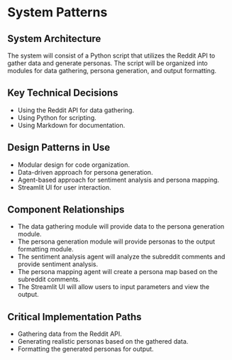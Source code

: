 # System Patterns

## System Architecture
The system will consist of a Python script that utilizes the Reddit API to gather data and generate personas. The script will be organized into modules for data gathering, persona generation, and output formatting.

## Key Technical Decisions
*   Using the Reddit API for data gathering.
*   Using Python for scripting.
*   Using Markdown for documentation.

## Design Patterns in Use
*   Modular design for code organization.
*   Data-driven approach for persona generation.
*   Agent-based approach for sentiment analysis and persona mapping.
*   Streamlit UI for user interaction.

## Component Relationships
*   The data gathering module will provide data to the persona generation module.
*   The persona generation module will provide personas to the output formatting module.
*   The sentiment analysis agent will analyze the subreddit comments and provide sentiment analysis.
*   The persona mapping agent will create a persona map based on the subreddit comments.
*   The Streamlit UI will allow users to input parameters and view the output.

## Critical Implementation Paths
*   Gathering data from the Reddit API.
*   Generating realistic personas based on the gathered data.
*   Formatting the generated personas for output.
